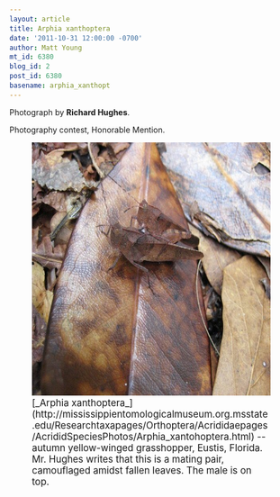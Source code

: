 ```yaml
---
layout: article
title: Arphia xanthoptera
date: '2011-10-31 12:00:00 -0700'
author: Matt Young
mt_id: 6380
blog_id: 2
post_id: 6380
basename: arphia_xanthopt
---
```

Photograph by **Richard Hughes**.  

Photography contest, Honorable Mention.

<figure>
<img src="/uploads/2011/Hughes.Arphia%20xanthoptera%20-%20Autumn%20Yellow-winged%20Grasshoppers.jpg" alt="Hughes.Arphia xanthoptera - Autumn Yellow-winged Grasshoppers.jpg" width="600" height="450" />
<figcaption markdown="span">
<big>[_Arphia xanthoptera_](http://mississippientomologicalmuseum.org.msstate.edu/Researchtaxapages/Orthoptera/Acrididaepages/AcrididSpeciesPhotos/Arphia_xantohoptera.html) -- autumn yellow-winged grasshopper, Eustis, Florida. Mr. Hughes writes that this is a mating pair, camouflaged amidst fallen leaves. The male is on top.</big>

</figcaption>
</figure>
